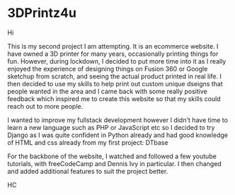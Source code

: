 # 3DPrintz4u

Hi

This is my second project I am attempting. It is an ecommerce website. I have owned a 3D printer for many years, occasionally printing things for fun. However, during lockdown, I decided to put more time into it as I really enjoyed the experience of designing things on Fusion 360 or Google sketchup from scratch, and seeing the actual product printed in real life. I then decided to use my skills to help print out custom unique dseigns that people wanted in the area and I came back with some really positive feedback which inspired me to create this website so that my skills could reach out to more people.

I wanted to improve my fullstack development however I didn't have time to learn a new language such as PHP or JavaScript etc so I decided to try Django as I was quite confident in Python already and had good knowledge of HTML and css already from my first project: DTbase

For the backbone of the website, I watched and followed a few youtube tutorials, with freeCodeCamp and Dennis Ivy in particular. I then changed and added additional features to suit the project better.

HC
